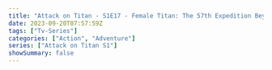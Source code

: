 ```yaml
---
title: "Attack on Titan - S1E17 - Female Titan: The 57th Expedition Beyond the Walls, Part 1"
date: 2023-09-20T07:57:59Z
tags: ["Tv-Series"]
categories: ["Action", "Adventure"]
series: ["Attack on Titan S1"]
showSummary: false
---
```


  <mux-player stream-type="on-demand"
  src="https://kp3d-my.sharepoint.com/personal/ryoo_kp3d_onmicrosoft_com/_layouts/15/download.aspx?share=EVpW1BRPD4xPj4Lm1Plv3GoBO1LQRlv8_LzI-bcvc4_R6A" metadata-video-title="Attack on Titan - S1E17 - Female Titan: The 57th Expedition Beyond the Walls, Part 1" prefer-playback="mse" controls>
  </mux-player>
  
  
  <script src="https://cdn.jsdelivr.net/npm/@mux/mux-player"></script>
  
   <script id="02LB5xiEiIjGC9qK9iUH9VNKQ01Bx9M01UKp1wEubZWuWw" type="application/ld+json">
 {
  "@context": "https://schema.org/",
  "@type": "VideoObject",
  "name": "Attack on Titan - S1E17 - Female Titan: The 57th Expedition Beyond the Walls, Part 1",
  "contentUrl": "https://stream.mux.com/02LB5xiEiIjGC9qK9iUH9VNKQ01Bx9M01UKp1wEubZWuWw.m3u8",
  "thumbnailUrl": "https://www.themoviedb.org/t/p/original/1ptv8xOQI87ESiLPeZZ9XYAkAL3.jpg?width=314&fit_mode=preserve&time=25",
  "uploadDate": "2023-09-20T07:57:59Z",
}

</script>